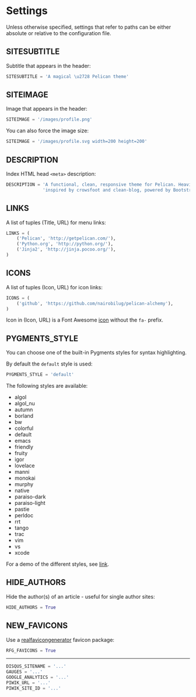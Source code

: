 # Settings

Unless otherwise specified, settings that refer to paths can be either absolute or relative to the configuration file.

## SITESUBTITLE

Subtitle that appears in the header:

```python
SITESUBTITLE = 'A magical \u2728 Pelican theme'
```

## SITEIMAGE

Image that appears in the header:

```python
SITEIMAGE = '/images/profile.png'
```

You can also force the image size:

```python
SITEIMAGE = '/images/profile.svg width=200 height=200'
```

## DESCRIPTION

Index HTML head `<meta>` description:

```python
DESCRIPTION = 'A functional, clean, responsive theme for Pelican. Heavily ' \
              'inspired by crowsfoot and clean-blog, powered by Bootstrap.'
```

## LINKS

A list of tuples (Title, URL) for menu links:

```python
LINKS = (
    ('Pelican', 'http://getpelican.com/'),
    ('Python.org', 'http://python.org/'),
    ('Jinja2', 'http://jinja.pocoo.org/'),
)
```

## ICONS

A list of tuples (Icon, URL) for icon links:

```python
ICONS = (
    ('github', 'https://github.com/nairobilug/pelican-alchemy'),
)
```

Icon in (Icon, URL) is a Font Awesome [icon](http://fontawesome.io/icons/) without the `fa-` prefix.

## PYGMENTS_STYLE

You can choose one of the built-in Pygments styles for syntax highlighting.

By default the `default` style is used:

```python
PYGMENTS_STYLE = 'default'
```

The following styles are available:

- algol
- algol_nu
- autumn
- borland
- bw
- colorful
- default
- emacs
- friendly
- fruity
- igor
- lovelace
- manni
- monokai
- murphy
- native
- paraiso-dark
- paraiso-light
- pastie
- perldoc
- rrt
- tango
- trac
- vim
- vs
- xcode

For a demo of the different styles, see [link](http://pygments.org/demo/).

## HIDE_AUTHORS

Hide the author(s) of an article - useful for single author sites:

```python
HIDE_AUTHORS = True
```

## NEW_FAVICONS

Use a [realfavicongenerator](https://realfavicongenerator.net/blog/new-favicon-package-less-is-more/) favicon package:

```python
RFG_FAVICONS = True
```

---

```python
DISQUS_SITENAME = '...'
GAUGES = '...'
GOOGLE_ANALYTICS = '...'
PIWIK_URL = '...'
PIWIK_SITE_ID = '...'
```
